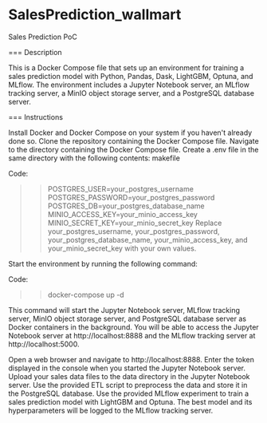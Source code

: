 # SalesPrediction_wallmart
Sales Prediction PoC 


=== Description

This is a Docker Compose file that sets up an environment for training a sales prediction model with Python, Pandas, Dask, LightGBM, Optuna, and MLflow. The environment includes a Jupyter Notebook server, an MLflow tracking server, a MinIO object storage server, and a PostgreSQL database server.

=== Instructions

Install Docker and Docker Compose on your system if you haven't already done so.
Clone the repository containing the Docker Compose file.
Navigate to the directory containing the Docker Compose file.
Create a .env file in the same directory with the following contents:
makefile

Code:
>>POSTGRES_USER=your_postgres_username
>>POSTGRES_PASSWORD=your_postgres_password
>>POSTGRES_DB=your_postgres_database_name
>>MINIO_ACCESS_KEY=your_minio_access_key
>>MINIO_SECRET_KEY=your_minio_secret_key
>>Replace your_postgres_username, your_postgres_password, your_postgres_database_name, your_minio_access_key, and your_minio_secret_key with your own values.

Start the environment by running the following command:

Code:
>>docker-compose up -d

This command will start the Jupyter Notebook server, MLflow tracking server, MinIO object storage server, and PostgreSQL database server as Docker containers in the background. You will be able to access the Jupyter Notebook server at http://localhost:8888 and the MLflow tracking server at http://localhost:5000.

Open a web browser and navigate to http://localhost:8888. Enter the token displayed in the console when you started the Jupyter Notebook server.
Upload your sales data files to the data directory in the Jupyter Notebook server. Use the provided ETL script to preprocess the data and store it in the PostgreSQL database.
Use the provided MLflow experiment to train a sales prediction model with LightGBM and Optuna. The best model and its hyperparameters will be logged to the MLflow tracking server.